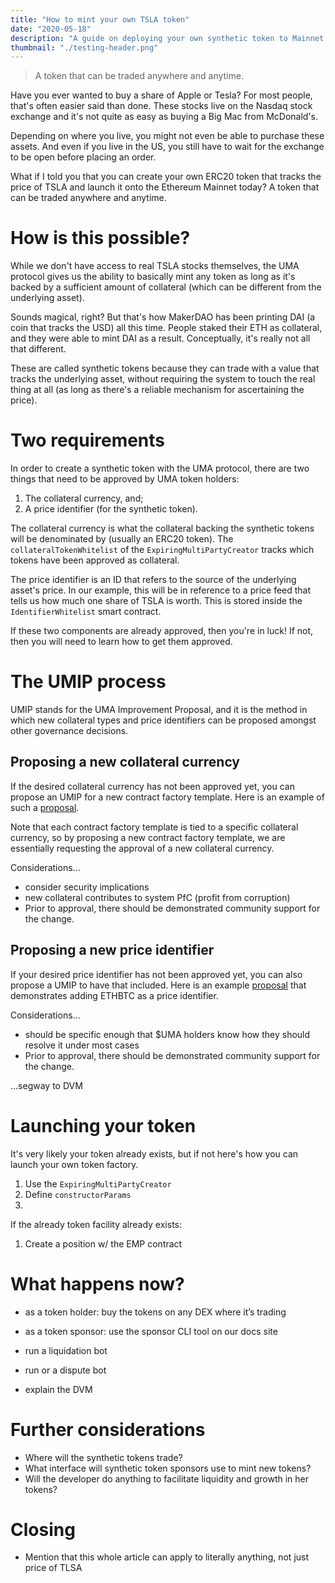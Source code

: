 ```yaml
---
title: "How to mint your own TSLA token"
date: "2020-05-18"
description: "A guide on deploying your own synthetic token to Mainnet with the UMA protocol."
thumbnail: "./testing-header.png"
---
```


> A token that can be traded anywhere and anytime.

Have you ever wanted to buy a share of Apple or Tesla? For most people, that's often easier said than done. These stocks live on the Nasdaq stock exchange and it's not quite as easy as buying a Big Mac from McDonald's.

Depending on where you live, you might not even be able to purchase these assets. And even if you live in the US, you still have to wait for the exchange to be open before placing an order.

What if I told you that you can create your own ERC20 token that tracks the price of TSLA and launch it onto the Ethereum Mainnet today? A token that can be traded anywhere and anytime.

# How is this possible?

While we don't have access to real TSLA stocks themselves, the UMA protocol gives us the ability to basically mint any token as long as it's backed by a sufficient amount of collateral (which can be different from the underlying asset).

Sounds magical, right? But that's how MakerDAO has been printing DAI (a coin that tracks the USD) all this time. People staked their ETH as collateral, and they were able to mint DAI as a result. Conceptually, it's really not all that different.

These are called synthetic tokens because they can trade with a value that tracks the underlying asset, without requiring the system to touch the real thing at all (as long as there's a reliable mechanism for ascertaining the price).

# Two requirements

In order to create a synthetic token with the UMA protocol, there are two things that need to be approved by UMA token holders:

1. The collateral currency, and;
2. A price identifier (for the synthetic token).

The collateral currency is what the collateral backing the synthetic tokens will be denominated by (usually an ERC20 token). The `collateralTokenWhitelist` of the `ExpiringMultiPartyCreator` tracks which tokens have been approved as collateral.

The price identifier is an ID that refers to the source of the underlying asset's price. In our example, this will be in reference to a price feed that tells us how much one share of TSLA is worth. This is stored inside the `IdentifierWhitelist` smart contract.

If these two components are already approved, then you're in luck! If not, then you will need to learn how to get them approved.

# The UMIP process

UMIP stands for the UMA Improvement Proposal, and it is the method in which new collateral types and price identifiers can be proposed amongst other governance decisions.

## Proposing a new collateral currency

If the desired collateral currency has not been approved yet, you can propose an UMIP for a new contract factory template. Here is an example of such a [proposal](https://github.com/UMAprotocol/UMIPs/blob/master/UMIPs/umip-newcontract.md).

Note that each contract factory template is tied to a specific collateral currency, so by proposing a new contract factory template, we are essentially requesting the approval of a new collateral currency.

Considerations...

- consider security implications
- new collateral contributes to system PfC (profit from corruption)
- Prior to approval, there should be demonstrated community support for the change.

## Proposing a new price identifier

If your desired price identifier has not been approved yet, you can also propose a UMIP to have that included. Here is an example [proposal](https://github.com/UMAprotocol/UMIPs/blob/master/UMIPs/umip-2.md) that demonstrates adding ETHBTC as a price identifier.

Considerations...

- should be specific enough that \$UMA holders know how they should resolve it under most cases
- Prior to approval, there should be demonstrated community support for the change.

...segway to DVM

# Launching your token

It's very likely your token already exists, but if not here's how you can launch your own token factory.

1. Use the `ExpiringMultiPartyCreator`
2. Define `constructorParams`
3. 

If the already token facility already exists:

1. Create a position w/ the EMP contract

# What happens now?

- as a token holder: buy the tokens on any DEX where it’s trading
- as a token sponsor: use the sponsor CLI tool on our docs site

- run a liquidation bot
- run or a dispute bot

- explain the DVM

# Further considerations

- Where will the synthetic tokens trade?
- What interface will synthetic token sponsors use to mint new tokens?
- Will the developer do anything to facilitate liquidity and growth in her tokens?

# Closing

- Mention that this whole article can apply to literally anything, not just price of TLSA
